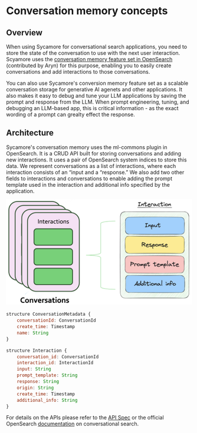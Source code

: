 # Conversation memory concepts

## Overview

When using Sycamore for conversational search applications, you need to store the state of the conversation to use with the next user interaction. Scyamore uses the [conversation memory feature set in OpenSearch](https://opensearch.org/docs/latest/search-plugins/conversational-search/#conversation-memory) (contributed by Aryn) for this purpose, enabling you to easily create conversations and add interactions to those conversations.

You can also use Sycamore's conversion memory feature set as a scalable conversation storage for generative AI agenets and other applications. It also makes it easy to debug and tune your LLM applications by saving the prompt and response from the LLM. When prompt engineering, tuning, and debugging an LLM-based app, this is critical information - as the exact wording of a prompt can grealty effect the response.

## Architecture

Sycamore's conversation memory uses the ml-commons plugin in OpenSearch. It is a CRUD API built for storing conversations and adding new interactions. It uses a pair of OpenSearch system indices to store this data. We represent conversations as a list of interactions, where each interaction consists of an “input and a “response.” We also add two other fields to interactions and conversations to enable adding the prompt template used in the interaction and additional info specified by the application.


![Untitled](imgs/resource-diagram.png)


```javascript
structure ConversationMetadata {
    conversationId: ConversationId
    create_time: Timestamp
    name: String
}
```

```javascript
structure Interaction {
    conversation_id: ConversationId
    interaction_id: InteractionId
    input: String
    prompt_template: String
    response: String
    origin: String
    create_time: Timestamp
    additional_info: String
}
```

For details on the APIs please refer to the [API Spec](../APIs/conversation_memory/functions.md) or the official OpenSearch [documentation](https://opensearch.org/docs/latest/search-plugins/conversational-search/) on conversational search.
